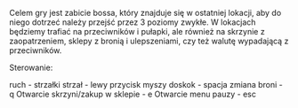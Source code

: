 Celem gry jest zabicie bossa, który znajduje się w ostatniej lokacji, aby do niego dotrzeć należy przejść przez 3 poziomy zwykłe. W lokacjach będziemy trafiać na przeciwników i pułapki, ale również na skrzynie z zaopatrzeniem, sklepy z bronią i ulepszeniami, czy też walutę wypadającą z przeciwników.

Sterowanie:

ruch - strzałki
strzał - lewy przycisk myszy 
doskok - spacja
zmiana broni - q
Otwarcie skrzyni/zakup w sklepie - e
Otwarcie menu pauzy - esc

